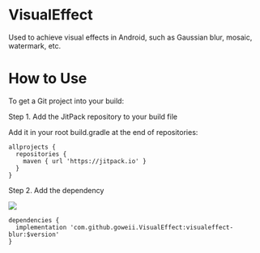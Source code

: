 # VisualEffect

Used to achieve visual effects in Android, such as Gaussian blur, mosaic, watermark, etc.


# How to Use

To get a Git project into your build:

Step 1. Add the JitPack repository to your build file

Add it in your root build.gradle at the end of repositories:

```
allprojects {
  repositories {
    maven { url 'https://jitpack.io' }
  }
}
```
  
Step 2. Add the dependency

[![](https://jitpack.io/v/goweii/VisualEffect.svg)](https://jitpack.io/#goweii/VisualEffect)

```
dependencies {
  implementation 'com.github.goweii.VisualEffect:visualeffect-blur:$version'
}
```
